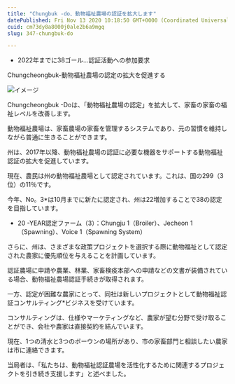 ```yaml
---
title: "Chungbuk -do、動物福祉農場の認証を拡大します"
datePublished: Fri Nov 13 2020 10:18:50 GMT+0000 (Coordinated Universal Time)
cuid: cm73dy8a8000j0ale2b6a9mgq
slug: 347-chungbuk-do

---
```



- 2022年までに38ゴール…認証活動への参加要求

Chungcheongbuk-動物福祉農場の認定の拡大を促進する

![イメージ](https://cdn.hashnode.com/res/hashnode/image/upload/v1739453915211/2d02acdc-9b26-4a8c-861e-20670152fbe8.jpeg)

Chungcheongbuk -Doは、「動物福祉農場の認定」を拡大して、家畜の家畜の福祉レベルを改善します。

動物福祉農場は、家畜農場の家畜を管理するシステムであり、元の習慣を維持しながら普通に生きることができます。

州は、2017年以降、動物福祉農場の認証に必要な機器をサポートする動物福祉認証の拡大を促進しています。

現在、農民は州の動物福祉農場として認定されています。これは、国の299（3位）の11％です。

今年、No。3*は10月までに新たに認定され、州は22増加することで38の認定を目指しています。

* 20 -YEAR認定ファーム（3）：Chungju 1（Broiler）、Jecheon 1（Spawning）、Voice 1（Spawning System）

さらに、州は、さまざまな政策プロジェクトを選択する際に動物福祉として認定された農家に優先順位を与えることを計画しています。

認証農場に申請や農業、林業、家畜検疫本部への申請などの文書が装備されている場合、動物福祉農場認証手続きが取得されます。

一方、認定が困難な農家にとって、同社は新しいプロジェクトとして動物福祉認証コンサルティング*ビジネスを受けています。

コンサルティングは、仕様やマーケティングなど、農家が望む分野で受け取ることができ、会社や農家は直接契約を結んでいます。

現在、1つの清水と3つのボーウンの場所があり、市の家畜部門と相談したい農家は市に連絡できます。

当局者は、「私たちは、動物福祉認証農場を活性化するために関連するプロジェクトを引き続き支援します」と述べました。
